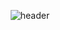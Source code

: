 
<div align="center">
  
  ![header](https://capsule-render.vercel.app/api?type=Cylinder&text=JunsikGithub)
</div>
